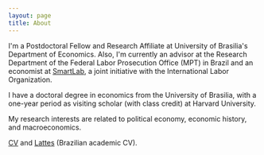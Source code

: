 ```yaml
---
layout: page
title: About
---
```


I'm a Postdoctoral Fellow and Research Affiliate at University of Brasilia's Department of Economics. Also, I'm currently an advisor at the Research Department of the Federal Labor Prosecution Office (MPT) in Brazil and an economist at [SmartLab](http://smartlabbr.org/), a joint initiative with the International Labor Organization.

I have a doctoral degree in economics from the University of Brasilia, with a one-year period as visiting scholar (with class credit) at Harvard University.

My research interests are related to political economy, economic history, and macroeconomics.

[CV](https://gbrlambais.github.io/CV.pdf) and [Lattes](http://lattes.cnpq.br/3293287465749067) (Brazilian academic CV).

